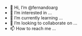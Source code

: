 - 👋 Hi, I’m @fernandoarg
- 👀 I’m interested in ...
- 🌱 I’m currently learning ...
- 💞️ I’m looking to collaborate on ...
- 📫 How to reach me ...

<!---
fernandoarg/fernandoarg is a ✨ special ✨ repository because its `README.md` (this file) appears on your GitHub profile.
You can click the Preview link to take a look at your changes.
--->
